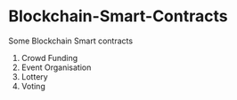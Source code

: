 # Blockchain-Smart-Contracts

Some Blockchain Smart contracts 

1) Crowd Funding
2) Event Organisation
3) Lottery
4) Voting
